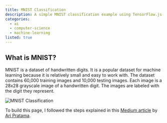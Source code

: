 ```yaml
---
title: MNIST Classification
description: A simple MNIST classification example using TensorFlow.js
categories:
  - ai
  - computer-science
  - machine-learning
listed: true
---
```


<script>
  import MnistClassification from './mnist-classification/MnistClassification.svelte';
</script>

## What is MNIST?

MNIST is a dataset of handwritten digits. It is a popular dataset for machine learning because it is relatively small and easy to work with. The dataset contains 60,000 training images and 10,000 testing images. Each image is a 28x28 grayscale image of a handwritten digit. The images are labeled with the digit they represent.

![MNIST Classification](/img/mnist-examples.png)

To build this page, I followed the steps explained in this [Medium article](https://medium.com/ailab-telu/learn-and-play-with-tensorflow-js-part-3-dd31fcab4c4b) by [Ari Pratama](https://medium.com/@undeed).

<MnistClassification />
